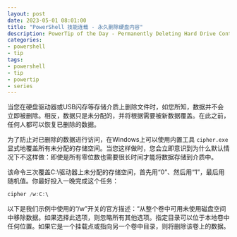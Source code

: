 ```yaml
---
layout: post
date: 2023-05-01 08:01:00
title: "PowerShell 技能连载 - 永久删除硬盘内容"
description: PowerTip of the Day - Permanently Deleting Hard Drive Content
categories:
- powershell
- tip
tags:
- powershell
- tip
- powertip
- series
---
```

当您在硬盘驱动器或USB闪存等存储介质上删除文件时，如您所知，数据并不会立即被删除。相反，数据只是未分配的，并将根据需要被新数据覆盖。在此之前，任何人都可以恢复已删除的数据。

为了防止对已删除的数据进行访问，在Windows上可以使用内置工具 `cipher.exe` 显式地覆盖所有未分配的存储空间。当您这样做时，您会立即意识到为什么默认情况下不这样做：即使是所有零位数也需要很长时间才能将数据存储到介质中。

该命令三次覆盖C:\驱动器上未分配的存储空间，首先用“0”、然后用“1”，最后用随机值。你最好投入一晚完成这个任务：

```powershell
cipher /w:C:\
```

以下是我们示例中使用的“/w”开关的官方描述：“从整个卷中可用未使用磁盘空间中移除数据。如果选择此选项，则忽略所有其他选项。指定目录可以位于本地卷中任何位置。如果它是一个挂载点或指向另一个卷中目录，则将删除该卷上的数据。
<!--本文国际来源：[Permanently Deleting Hard Drive Content](https://blog.idera.com/database-tools/powershell/powertips/permanently-deleting-hard-drive-content/)-->

